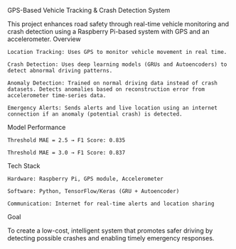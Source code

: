 GPS-Based Vehicle Tracking & Crash Detection System

This project enhances road safety through real-time vehicle monitoring and crash detection using a Raspberry Pi-based system with GPS and an accelerometer.
Overview

    Location Tracking: Uses GPS to monitor vehicle movement in real time.

    Crash Detection: Uses deep learning models (GRUs and Autoencoders) to detect abnormal driving patterns.

    Anomaly Detection: Trained on normal driving data instead of crash datasets. Detects anomalies based on reconstruction error from accelerometer time-series data.

    Emergency Alerts: Sends alerts and live location using an internet connection if an anomaly (potential crash) is detected.

Model Performance

    Threshold MAE = 2.5 → F1 Score: 0.835

    Threshold MAE = 3.0 → F1 Score: 0.837

Tech Stack

    Hardware: Raspberry Pi, GPS module, Accelerometer

    Software: Python, TensorFlow/Keras (GRU + Autoencoder)

    Communication: Internet for real-time alerts and location sharing

Goal

To create a low-cost, intelligent system that promotes safer driving by detecting possible crashes and enabling timely emergency responses.
